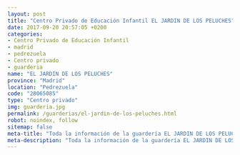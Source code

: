 ```yaml
---
layout: post
title: "Centro Privado de Educación Infantil EL JARDIN DE LOS PELUCHES"
date: 2017-09-20 20:57:05 +0200
categories:
- Centro Privado de Educación Infantil
- madrid
- pedrezuela
- Centro privado
- guarderia
name: "EL JARDIN DE LOS PELUCHES"
province: "Madrid"
location: "Pedrezuela"
code: "28065085"
type: "Centro privado"
img: guarderia.jpg
permalink: /guarderias/el-jardin-de-los-peluches.html
robot: noindex, follow
sitemap: false
meta-title: "Toda la información de la guardería EL JARDIN DE LOS PELUCHES"
meta-description: "Toda la información de la guardería EL JARDIN DE LOS PELUCHES"
---
```

